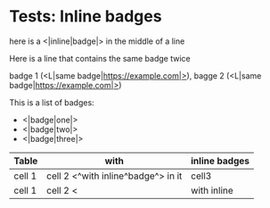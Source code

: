 # Tests: Inline badges

here is a <|inline|badge|> in the middle of a line

Here is a line that contains the same badge twice

badge 1 (<L|same badge|https://example.com|>), bagge 2 (<L|same badge|https://example.com|>)

This is a list of badges:

- <|badge|one|>
- <|badge|two|>
- <|badge|three|>

Table|with|inline badges
---|---|---
cell 1 |cell 2 <^with inline^badge^> in it | cell3
cell 1 |cell 2 <|with inline|badge|> in it | cell3

